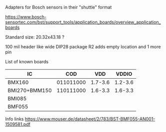 Adapters for Bosch sensors in their "shuttle" format

https://www.bosch-sensortec.com/bst/support_tools/application_boards/overview_application_boards

Standard size: 20.32x43.18 ? 

100 mil header like wide DIP28 package R2 adds empty location and 1 more pin


List of known boards

|IC|COD|VDD|VDDIO|
|--|---|--|--|
|BMX160|011011000|1.7-3.6|1.2-3.6|
|BMI270+BMM150|110111000|1.6-3.3|1.6-3.3|
|BMI085||||
|BMF055||||

Info links
https://www.mouser.de/datasheet/2/783/BST-BMF055-AN001-1509581.pdf

